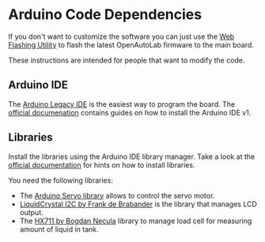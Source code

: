 # Arduino Code Dependencies

If you don't want to customize the software you can just use the [Web Flashing Utility](./web_update.md) to flash the latest OpenAutoLab firmware to the main board.

These instructions are intended for people that want to modify the code.

## Arduino IDE

The [Arduino Legacy IDE](https://www.arduino.cc/en/software) is the easiest way to program the board.
The [official documenation](https://docs.arduino.cc/software/ide-v1) contains guides on how to install the Arduino IDE v1.

## Libraries

Install the libraries using the Arduino IDE library manager.
Take a look at the [official documentation](https://docs.arduino.cc/software/ide-v1/tutorials/installing-libraries) for hints on how to install libraries.

You need the following libraries:

 - The [Arduino Servo library](https://www.arduino.cc/reference/en/libraries/servo/) allows to control the servo motor.
 - [LiquidCrystal I2C by Frank de Brabander](https://github.com/johnrickman/LiquidCrystal_I2C) is the library that manages LCD output.
 - The [HX711 by Bogdan Necula](https://github.com/bogde/HX711) library to manage load cell for measuring amount of liquid in tank.
